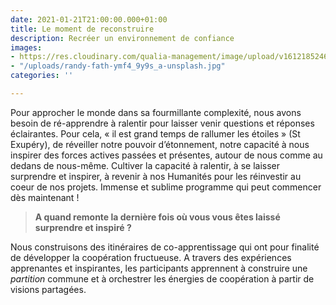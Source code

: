 ```yaml
---
date: 2021-01-21T21:00:00.000+01:00
title: Le moment de reconstruire
description: Recréer un environnement de confiance
images:
- https://res.cloudinary.com/qualia-management/image/upload/v1612185246/tdf/randy-fath-ymf4_9y9s_a-unsplash_orig_rkp6ti.jpg
- "/uploads/randy-fath-ymf4_9y9s_a-unsplash.jpg"
categories: ''

---
```

Pour approcher le monde dans sa fourmillante complexité, nous avons besoin de ré-apprendre à ralentir pour laisser venir questions et réponses éclairantes. Pour cela, « il est grand temps de rallumer les étoiles » (St Exupéry), de réveiller notre pouvoir d’étonnement, notre capacité à nous inspirer des forces actives passées et présentes, autour de nous comme au dedans de nous-même. Cultiver la capacité à ralentir, à se laisser surprendre et inspirer, à revenir à nos Humanités pour les réinvestir au coeur de nos projets. Immense et sublime programme qui peut commencer dès maintenant !

> **A quand remonte la dernière fois où vous vous êtes laissé surprendre et inspiré ?**

Nous construisons des itinéraires de co-apprentissage qui ont pour finalité de développer la coopération fructueuse. A travers des expériences apprenantes et inspirantes, les participants apprennent à construire une _partition_ commune et à orchestrer les énergies de coopération à partir de visions partagées.